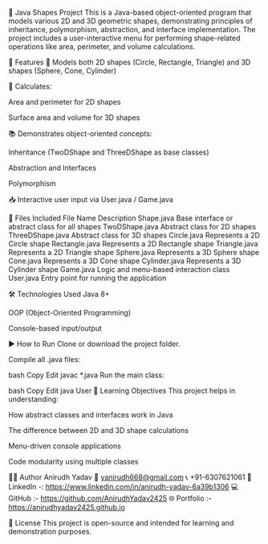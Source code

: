 📐 Java Shapes Project
This is a Java-based object-oriented program that models various 2D and 3D geometric shapes, demonstrating principles of inheritance, polymorphism, abstraction, and interface implementation. The project includes a user-interactive menu for performing shape-related operations like area, perimeter, and volume calculations.

🚀 Features
🔷 Models both 2D shapes (Circle, Rectangle, Triangle) and 3D shapes (Sphere, Cone, Cylinder)

🧮 Calculates:

Area and perimeter for 2D shapes

Surface area and volume for 3D shapes

📚 Demonstrates object-oriented concepts:

Inheritance (TwoDShape and ThreeDShape as base classes)

Abstraction and Interfaces

Polymorphism

📥 Interactive user input via User.java / Game.java

📁 Files Included
File Name	Description
Shape.java	Base interface or abstract class for all shapes
TwoDShape.java	Abstract class for 2D shapes
ThreeDShape.java	Abstract class for 3D shapes
Circle.java	Represents a 2D Circle shape
Rectangle.java	Represents a 2D Rectangle shape
Triangle.java	Represents a 2D Triangle shape
Sphere.java	Represents a 3D Sphere shape
Cone.java	Represents a 3D Cone shape
Cylinder.java	Represents a 3D Cylinder shape
Game.java	Logic and menu-based interaction class
User.java	Entry point for running the application

🛠️ Technologies Used
Java 8+

OOP (Object-Oriented Programming)

Console-based input/output

▶️ How to Run
Clone or download the project folder.

Compile all .java files:

bash
Copy
Edit
javac *.java
Run the main class:

bash
Copy
Edit
java User
📌 Learning Objectives
This project helps in understanding:

How abstract classes and interfaces work in Java

The difference between 2D and 3D shape calculations

Menu-driven console applications

Code modularity using multiple classes

👨‍💻 Author
Anirudh Yadav
📧 yanirudh668@gmail.com
📞 +91-6307621061
🔗 LinkedIn -: https://www.linkedin.com/in/anirudh-yadav-6a39b1306
💻 GitHub :- https://github.com/AnirudhYadav2425
🌐 Portfolio :- https://anirudhyadav2425.github.io

📄 License
This project is open-source and intended for learning and demonstration purposes.
